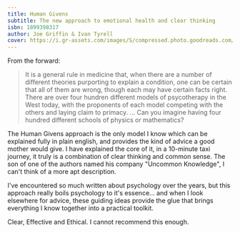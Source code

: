 ```yaml
---
title: Human Givens
subtitle: The new approach to emotional health and clear thinking
isbn: 1899398317 
author: Joe Griffin & Ivan Tyrell
cover: https://i.gr-assets.com/images/S/compressed.photo.goodreads.com/books/1386510631l/19288217.jpg
---
```


From the forward:
> It is a general rule in medicine that, when there are a number of different theories purporting to explain a condition, one can be certain that all of them are wrong, though each may have certain facts right. There are over four hundren different models of psycotherapy in the West today, with the proponents of each model competing with the others and laying claim to primacy. 
> ...
> Can you imagine having four hundred different schools of physics or mathematics?

The Human Givens approach is the only model I know which can be explained fully in plain english, and provides the kind of advice a good mother would give. I have explained the core of it, in a 10-minute taxi journey, it truly is a combination of clear thinking and common sense. The son of one of the authors named his company "Uncommon Knowledge", I can't think of a more apt description.

I've encountered so much written about psychology over the years, but this approach really boils psychology to it's essence... and when I look elsewhere for advice, these guiding ideas provide the glue that brings everything I know together into a practical toolkit.

Clear, Effective and Ethical. I cannot recommend this enough.